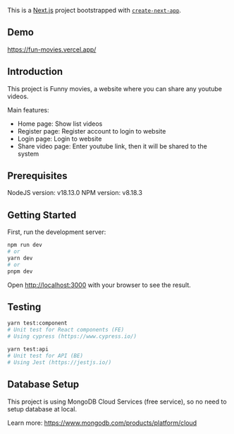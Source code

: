 This is a [Next.js](https://nextjs.org/) project bootstrapped with [`create-next-app`](https://github.com/vercel/next.js/tree/canary/packages/create-next-app).

## Demo

https://fun-movies.vercel.app/

## Introduction

This project is Funny movies, a website where you can share any youtube videos.

Main features:

- Home page: Show list videos
- Register page: Register account to login to website
- Login page: Login to website
- Share video page: Enter youtube link, then it will be shared to the system

## Prerequisites

NodeJS version: v18.13.0
NPM version: v8.18.3

## Getting Started

First, run the development server:

```bash
npm run dev
# or
yarn dev
# or
pnpm dev
```

Open [http://localhost:3000](http://localhost:3000) with your browser to see the result.

## Testing

```bash
yarn test:component
# Unit test for React components (FE)
# Using cypress (https://www.cypress.io/)

yarn test:api
# Unit test for API (BE)
# Using Jest (https://jestjs.io/)
```

## Database Setup

This project is using MongoDB Cloud Services (free service), so no need to setup database at local.

Learn more: https://www.mongodb.com/products/platform/cloud
